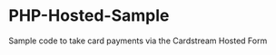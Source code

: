 PHP-Hosted-Sample
=================

Sample code to take card payments via the Cardstream Hosted Form
